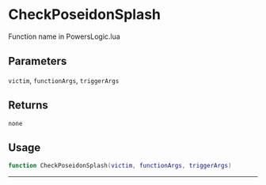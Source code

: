# CheckPoseidonSplash
Function name in PowersLogic.lua
## Parameters
`victim`, `functionArgs`, `triggerArgs`
## Returns
`none`
## Usage
```lua
function CheckPoseidonSplash(victim, functionArgs, triggerArgs)
```
---
